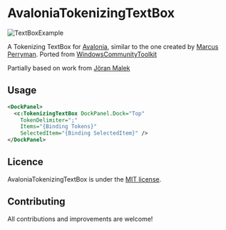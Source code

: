 AvaloniaTokenizingTextBox
============
![TextBoxExample](https://user-images.githubusercontent.com/79826944/119290212-42ac5b80-bc8b-11eb-8518-a5a545c68705.gif)

A Tokenizing TextBox for [Avalonia](https://github.com/AvaloniaUI/Avalonia), similar to the one created by [Marcus Perryman](https://github.com/marcpems). Ported from [WindowsCommunityToolkit](https://github.com/windows-toolkit/WindowsCommunityToolkit)

Partially based on work from [Jöran Malek](https://github.com/iterate-ch/tokenizingtextbox)

## Usage

```xml
<DockPanel>
  <c:TokenizingTextBox DockPanel.Dock="Top"
    TokenDelimiter=";"
    Items="{Binding Tokens}"
    SelectedItem="{Binding SelectedItem}" />
</DockPanel>
```

## Licence

AvaloniaTokenizingTextBox is under the [MIT license](https://github.com/puppetsw/AvaloniaTokenizingTextBox/blob/master/LICENSE).

## Contributing

All contributions and improvements are welcome!
